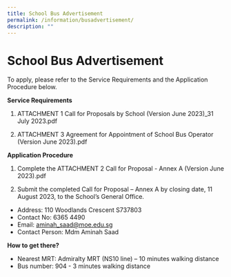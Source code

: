 ```yaml
---
title: School Bus Advertisement
permalink: /information/busadvertisement/
description: ""
---
```

# School Bus Advertisement

To apply, please refer to the Service Requirements and the Application Procedure below.

**Service Requirements**
1. ATTACHMENT 1 Call for Proposals by School (Version June 2023)_31 July 2023.pdf
 
2. ATTACHMENT 3 Agreement for Appointment of School Bus Operator (Version June 2023).pdf

**Application Procedure**

1. Complete the ATTACHMENT 2 Call for Proposal - Annex A (Version June 2023).pdf

2. Submit the completed Call for Proposal – Annex A by closing date, 11 August 2023, to the School’s General Office.

* Address: 110 Woodlands Crescent S737803
* Contact No: 6365 4490
* Email: aminah_saad@moe.edu.sg
* Contact Person: Mdm Aminah Saad


**How to get there?**
* Nearest MRT: Admiralty MRT (NS10 line) – 10 minutes walking distance
* Bus number: 904 - 3 minutes walking distance